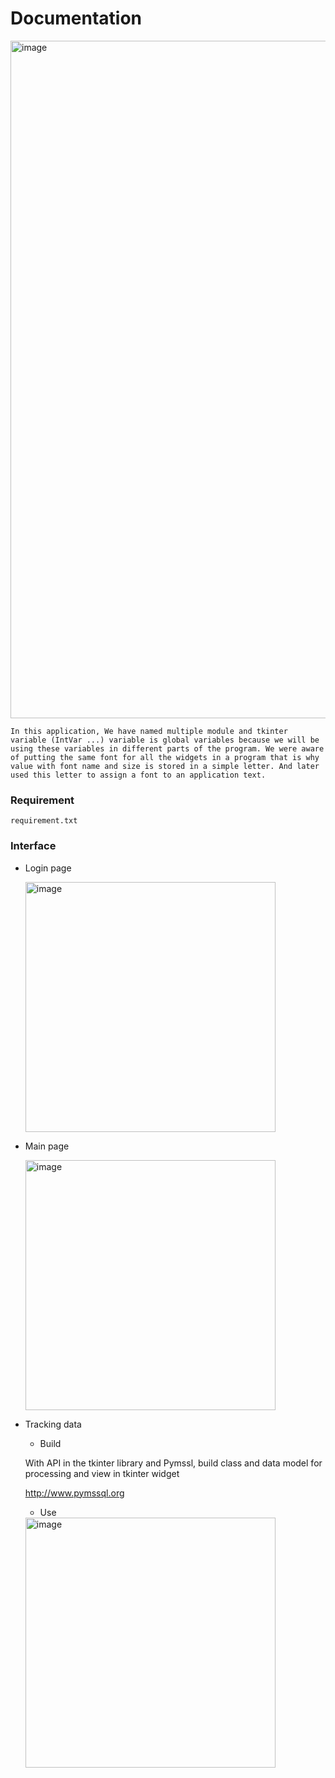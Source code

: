 # Documentation

<img width="1084" alt="image" src="https://github.com/DatMinhLeChon/ce_p3.py/assets/93373784/f1ad7308-971a-42ca-b4a0-ea5ca8902214">


    In this application, We have named multiple module and tkinter variable (IntVar ...) variable is global variables because we will be using these variables in different parts of the program. We were aware of putting the same font for all the widgets in a program that is why value with font name and size is stored in a simple letter. And later used this letter to assign a font to an application text.

### Requirement
    requirement.txt
  
### Interface

  - Login page
  
    <img width="400" alt="image" src ="https://github.com/DatMinhLeChon/CE_GUI/assets/93373784/09648b41-b345-4cbe-a6b1-32b762067086">

  - Main page
    
    <img width="400" alt="image" src="https://github.com/DatMinhLeChon/CE.P3_LASER.Py/assets/93373784/23f07b6f-5eaf-43c6-b438-e07109da4fe9">


  - Tracking data
    
    * Build
      
    With API in the tkinter library and Pymssl, build class and data model for processing and view in tkinter widget

    http://www.pymssql.org
    
    * Use
  
    <img width="400" alt="image" src="https://github.com/DatMinhLeChon/CE.P3_LASER.Py/assets/93373784/3d010900-cb1d-4721-99a9-193f64b29a82">

  
